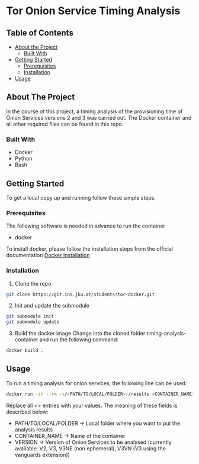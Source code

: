 # Tor Onion Service Timing Analysis</h3>


<!-- TABLE OF CONTENTS -->
## Table of Contents

* [About the Project](#about-the-project)
  * [Built With](#built-with)
* [Getting Started](#getting-started)
  * [Prerequisites](#prerequisites)
  * [Installation](#installation)
* [Usage](#usage)


<!-- ABOUT THE PROJECT -->
## About The Project


In the course of this project, a timing analysis of the provisioning time of Onion Services versions 2 and 3 was carried out. The Docker container and all other required files can be found in this repo.

### Built With

* Docker
* Python
* Bash


<!-- GETTING STARTED -->
## Getting Started

To get a local copy up and running follow these simple steps.

### Prerequisites

The following software is needed in advance to run the container
* docker

To install docker, please follow the installation steps from the official documentation [Docker Installation](https://docs.docker.com/engine/install/)

### Installation

1. Clone the repo
```sh
git clone https://git.ins.jku.at/students/tor-docker.git
```
2. Init and update the submodule
```sh
git submodule init
git submodule update
```
3. Build the docker image
Change into the cloned folder timing-analysis-container and run the following command:

```sh
docker build . 
```

<!-- USAGE EXAMPLES -->
## Usage

To run a timing analysis for onion services, the following line can be used:

```sh
docker run -it --rm -v/<PATH/TO/LOCAL/FOLDER>:/results <CONTAINER_NAME> -v <VERSION>
```

Replace all <> entries with your values. The meaning of these fields is described below:

- PATH/TO/LOCAL/FOLDER -> Local folder where you want to put the analysis results
- CONTAINER_NAME -> Name of the container
- VERSION -> Version of Onion Services to be analysed (currently available: V2, V3, V3NE (non ephemeral), V3VN (V3 using the vanguards extension))




